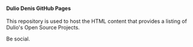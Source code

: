 #### Dulio Denis GitHub Pages

This repository is used to host the HTML content that provides a listing of Dulio's Open Source Projects.

Be social.
